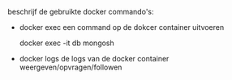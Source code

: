 beschrijf de gebruikte docker commando's:
- docker exec
    een command op de dokcer container uitvoeren

    docker exec -it db mongosh

- docker logs
    de logs van de docker container weergeven/opvragen/followen


